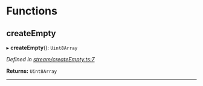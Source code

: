 

# Functions

<a id="createempty"></a>

##  createEmpty

▸ **createEmpty**(): `Uint8Array`

*Defined in [stream/createEmpty.ts:7](https://github.com/polkadot-js/common/blob/3d2a5d9/packages/trie-codec/src/stream/createEmpty.ts#L7)*

**Returns:** `Uint8Array`

___

